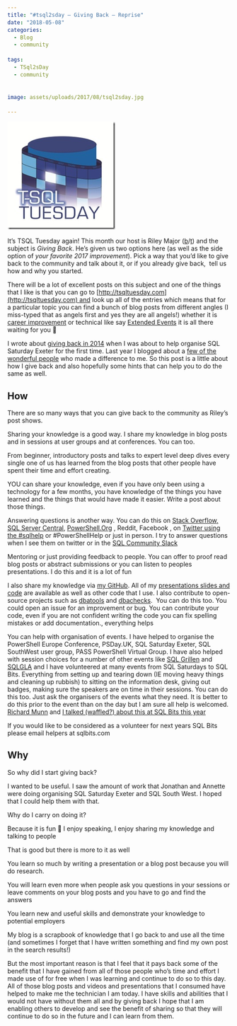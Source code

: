 ```yaml
---
title: "#tsql2sday – Giving Back – Reprise"
date: "2018-05-08" 
categories:
  - Blog
  - community

tags:
  - TSql2sDay
  - community


image: assets/uploads/2017/08/tsql2sday.jpg

---
```

[![tsql2sday](/assets/uploads/2017/08/tsql2sday.jpg)](https://scribnasium.com/2018/05/giving-back-t-sql-tuesday-102-invite/)  

It’s TSQL Tuesday again! This month our host is Riley Major ([b](https://scribnasium.com/about-me/)/[t](https://twitter.com/RileyMajor)) and the subject is _Giving Back_. He’s given us two options here (as well as the side option of _your favorite 2017 improvement_). Pick a way that you’d like to give back to the community and talk about it, or if you already give back,  tell us how and why you started.

There will be a lot of excellent posts on this subject and one of the things that I like is that you can go to [http://tsqltuesday.com](http://tsqltuesday.com) and look up all of the entries which means that for a particular topic you can find a bunch of blog posts from different angles (I miss-typed that as angels first and yes they are all angels!) whether it is [career improvement](http://tsqltuesday.com/tag/career-improvement/) or technical like say [Extended Events](http://tsqltuesday.com/tag/extended-events/) it is all there waiting for you 🙂

I wrote about [giving back in 2014](https://blog.robsewell.com/tsql2sday-giving-back-some-examples-and-encouragement/) when I was about to help organise SQL Saturday Exeter for the first time. Last year I blogged about a [few of the wonderful people](https://blog.robsewell.com/tsql2sday-folks-who-have-made-a-difference/) who made a difference to me. So this post is a little about how I give back and also hopefully some hints that can help you to do the same as well.

How
---

There are so many ways that you can give back to the community as Riley’s post shows.

Sharing your knowledge is a good way. I share my knowledge in blog posts and in sessions at user groups and at conferences. You can too.

From beginner, introductory posts and talks to expert level deep dives every single one of us has learned from the blog posts that other people have spent their time and effort creating.

YOU can share your knowledge, even if you have only been using a technology for a few months, you have knowledge of the things you have learned and the things that would have made it easier. Write a post about those things.

Answering questions is another way. You can do this on [Stack Overflow,](https://stackoverflow.com/) [SQL Server Central](http://www.sqlservercentral.com/), [PowerShell.Org](http://PowerShell.Org) , Reddit, Facebook , on [Twitter using the #sqlhelp](https://twitter.com/hashtag/SQLHelp) or #PowerShellHelp or just in person. I try to answer questions when I see them on twitter or in the [SQL Community Slack](http://sqlps.io/slack)

Mentoring or just providing feedback to people. You can offer to proof read blog posts or abstract submissions or you can listen to peoples presentations. I do this and it is a lot of fun

I also share my knowledge via [my GitHub](https://github.com/sqldbawithabeard). All of my [presentations slides and code](https://github.com/SQLDBAWithABeard/Presentations) are available as well as other code that I use. I also contribute to open-source projects such as [dbatools](http://dbatools.io) and [dbachecks](http://dbachecks.io).  You can do this too. You could open an issue for an improvement or bug. You can contribute your code, even if you are not confident writing the code you can fix spelling mistakes or add documentation., everything helps

You can help with organisation of events. I have helped to organise the PowerShell Europe Conference, PSDay.UK, SQL Saturday Exeter, SQL SouthWest user group, PASS PowerShell Virtual Group. I have also helped with session choices for a number of other events like [SQL Grillen](http://sqlgrillen.de) and [SQLGLA](https://sqlgla.co.uk/) and I have volunteered at many events from SQL Saturdays to SQL Bits. Everything from setting up and tearing down (IE moving heavy things and cleaning up rubbish) to sitting on the information desk, giving out badges, making sure the speakers are on time in their sessions. You can do this too. Just ask the organisers of the events what they need. It is better to do this prior to the event than on the day but I am sure all help is welcomed. [Richard Munn](https://twitter.com/sql_unicorn) and [I talked (waffled?) about this at SQL Bits this year](https://sqlbits.com/Sessions/Event17/Advice_and_guidance_on_becoming_a_speaker_or_volunteer)

If you would like to be considered as a volunteer for next years SQL Bits please email helpers at sqlbits.com

Why
---

So why did I start giving back?

I wanted to be useful. I saw the amount of work that Jonathan and Annette were doing organising SQL Saturday Exeter and SQL South West. I hoped that I could help them with that.

Why do I carry on doing it?

Because it is fun 🙂 I enjoy speaking, I enjoy sharing my knowledge and talking to people

That is good but there is more to it as well

You learn so much by writing a presentation or a blog post because you will do research.

You will learn even more when people ask you questions in your sessions or leave comments on your blog posts and you have to go and find the answers

You learn new and useful skills and demonstrate your knowledge to potential employers

My blog is a scrapbook of knowledge that I go back to and use all the time (and sometimes I forget that I have written something and find my own post in the search results!)

But the most important reason is that I feel that it pays back some of the benefit that I have gained from all of those people who’s time and effort I made use of for free when I was learning and continue to do so to this day. All of those blog posts and videos and presentations that I consumed have helped to make me the technician I am today. I have skills and abilities that I would not have without them all and by giving back I hope that I am enabling others to develop and see the benefit of sharing so that they will continue to do so in the future and I can learn from them.
